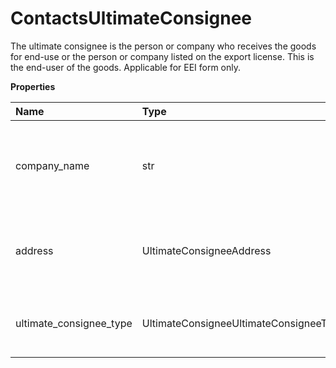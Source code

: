 # ContactsUltimateConsignee

The ultimate consignee is the person or company who receives the goods for end-use or the person or company listed on the export license. This is the end-user of the goods. Applicable for EEI form only.

**Properties**

| Name                    | Type                                   | Required | Description                                                                                  |
| :---------------------- | :------------------------------------- | :------- | :------------------------------------------------------------------------------------------- |
| company_name            | str                                    | ✅       | Company Name or the Individual name of the Ultimate consignee. Applicable for EEI form only. |
| address                 | UltimateConsigneeAddress               | ✅       | Address information of the Ultimate consignee. Applicable for EEI form only.                 |
| ultimate_consignee_type | UltimateConsigneeUltimateConsigneeType | ❌       | Container for providing UltimateConsignee Type. Applicable for EEI form only.                |

<!-- This file was generated by liblab | https://liblab.com/ -->
